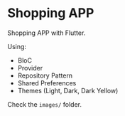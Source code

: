 # Shopping APP

Shopping APP with Flutter.

Using:
- BloC
- Provider
- Repository Pattern
- Shared Preferences
- Themes (Light, Dark, Dark Yellow)

Check the `images/` folder.
